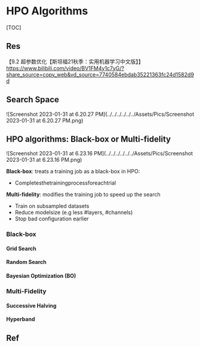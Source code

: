 # HPO Algorithms

[TOC]



## Res

【9.2 超参数优化【斯坦福21秋季：实用机器学习中文版】】 https://www.bilibili.com/video/BV1FM4y1c7yG/?share_source=copy_web&vd_source=7740584ebdab35221363fc24d1582d9d



## Search Space

![Screenshot 2023-01-31 at 6.20.27 PM](../../../../../../Assets/Pics/Screenshot 2023-01-31 at 6.20.27 PM.png)

## HPO algorithms: Black-box or Multi-fidelity

![Screenshot 2023-01-31 at 6.23.16 PM](../../../../../../Assets/Pics/Screenshot 2023-01-31 at 6.23.16 PM.png)

**Black-box**: treats a training job as a black-box in HPO:

- Completesthetrainingprocessforeachtrial

**Multi-fidelity**: modifies the training job to speed up the search

- Train on subsampled datasets
- Reduce modelsize (e.g less #layers, #channels) 
- Stop bad configuration earlier



### Black-box

#### Grid Search



#### Random Search



#### Bayesian Optimization (BO)



### Multi-Fidelity

#### Successive Halving



#### Hyperband





## Ref